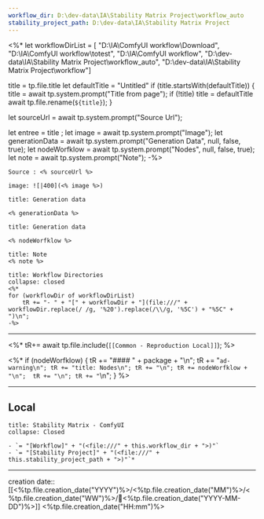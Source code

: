 ```yaml
---
workflow_dir: D:\dev-data\IA\Stability Matrix Project\workflow_auto
stability_project_path: D:\dev-data\IA\Stability Matrix Project
---
```

<%*
let workflowDirList = [
	"D:\\IA\\ComfyUI workflow\\Download", 
	"D:\\IA\\ComfyUI workflow\\totest", 
	"D:\\IA\\ComfyUI workflow", 
	"D:\\dev-data\\IA\\Stability Matrix Project\\workflow_auto", 
	"D:\\dev-data\\IA\\Stability Matrix Project\\workflow"]

  title = tp.file.title
  let defaultTitle = "Untitled"
  if (title.startsWith(defaultTitle)) {
    title = await tp.system.prompt("Title from page");
    if (!title) title = defaultTitle
    await tp.file.rename(`${title}`);
  } 

let sourceUrl = await tp.system.prompt("Source Url");

let entree = title ;
let image = await tp.system.prompt("Image");
let generationData = await tp.system.prompt("Generation Data", null, false, true);
let nodeWorfklow = await tp.system.prompt("Nodes", null, false, true);
let note = await tp.system.prompt("Note");
-%>
````ad-tip
Source : <% sourceUrl %>

image: ![|400](<% image %>)

````

````ad-quote
title: Generation data

<% generationData %> 

````

````ad-warning
title: Generation data

<% nodeWorfklow %> 

````

````ad-note
title: Note
<% note %> 

````
```ad-info
title: Workflow Directories
collapse: closed
<%*
for (workflowDir of workflowDirList)
    tR += "- " + "[" + workflowDir + "](file:///" + workflowDir.replace(/ /g, '%20').replace(/\\/g, '%5C') + "%5C" + ")\n";
-%>
```



---

<%*
tR+= await tp.file.include(`[[Common - Reproduction Local]]`);
%>

<%*
if (nodeWorfklow) {
    tR += "#### "  + package + "\n";
    tR += "````ad-warning\n";
    tR += "title: Nodes\n";
    tR += "\n";
    tR += nodeWorfklow + "\n"; 
    tR += "\n";
	tR += "````\n";
}
%>


---
## Local

```ad-tip
title: Stability Matrix - ComfyUI
collapse: Closed

- `= "[Workflow]" + "(<file:///" + this.workflow_dir + ">)"`
- `= "[Stability Project]" + "(<file:///" + this.stability_project_path + ">)"`*
```

---
creation date:: [[<%tp.file.creation_date("YYYY")%>/<%tp.file.creation_date("MM")%>/<%tp.file.creation_date("WW")%>/📒<%tp.file.creation_date("YYYY-MM-DD")%>]]  <%tp.file.creation_date("HH:mm")%>


